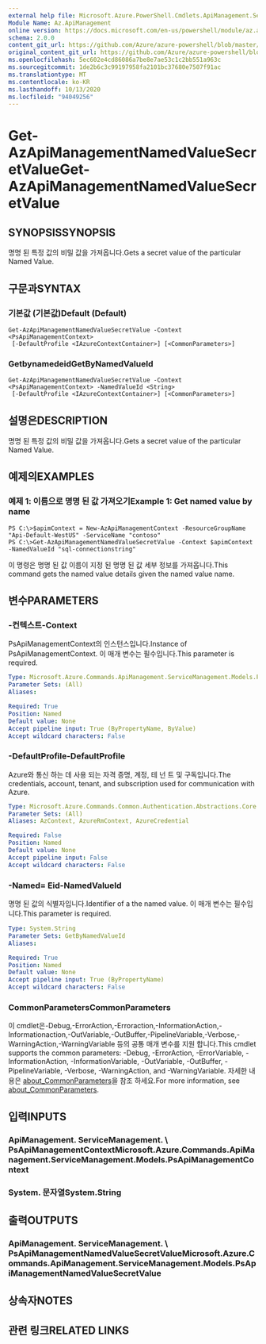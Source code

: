 ```yaml
---
external help file: Microsoft.Azure.PowerShell.Cmdlets.ApiManagement.ServiceManagement.dll-Help.xml
Module Name: Az.ApiManagement
online version: https://docs.microsoft.com/en-us/powershell/module/az.apimanagement/get-azapimanagementnamedvaluesecretvalue
schema: 2.0.0
content_git_url: https://github.com/Azure/azure-powershell/blob/master/src/ApiManagement/ApiManagement/help/Get-AzApiManagementNamedValueSecretValue.md
original_content_git_url: https://github.com/Azure/azure-powershell/blob/master/src/ApiManagement/ApiManagement/help/Get-AzApiManagementNamedValueSecretValue.md
ms.openlocfilehash: 5ec602e4cd86086a7be8e7ae53c1c2bb551a963c
ms.sourcegitcommit: 1de2b6c3c99197958fa2101bc37680e7507f91ac
ms.translationtype: MT
ms.contentlocale: ko-KR
ms.lasthandoff: 10/13/2020
ms.locfileid: "94049256"
---
```

# <span data-ttu-id="68993-101">Get-AzApiManagementNamedValueSecretValue</span><span class="sxs-lookup"><span data-stu-id="68993-101">Get-AzApiManagementNamedValueSecretValue</span></span>

## <span data-ttu-id="68993-102">SYNOPSIS</span><span class="sxs-lookup"><span data-stu-id="68993-102">SYNOPSIS</span></span>
<span data-ttu-id="68993-103">명명 된 특정 값의 비밀 값을 가져옵니다.</span><span class="sxs-lookup"><span data-stu-id="68993-103">Gets a secret value of the particular Named Value.</span></span>

## <span data-ttu-id="68993-104">구문과</span><span class="sxs-lookup"><span data-stu-id="68993-104">SYNTAX</span></span>

### <span data-ttu-id="68993-105">기본값 (기본값)</span><span class="sxs-lookup"><span data-stu-id="68993-105">Default (Default)</span></span>
```
Get-AzApiManagementNamedValueSecretValue -Context <PsApiManagementContext>
 [-DefaultProfile <IAzureContextContainer>] [<CommonParameters>]
```

### <span data-ttu-id="68993-106">Getbynamedeid</span><span class="sxs-lookup"><span data-stu-id="68993-106">GetByNamedValueId</span></span>
```
Get-AzApiManagementNamedValueSecretValue -Context <PsApiManagementContext> -NamedValueId <String>
 [-DefaultProfile <IAzureContextContainer>] [<CommonParameters>]
```

## <span data-ttu-id="68993-107">설명은</span><span class="sxs-lookup"><span data-stu-id="68993-107">DESCRIPTION</span></span>
<span data-ttu-id="68993-108">명명 된 특정 값의 비밀 값을 가져옵니다.</span><span class="sxs-lookup"><span data-stu-id="68993-108">Gets a secret value of the particular Named Value.</span></span>

## <span data-ttu-id="68993-109">예제의</span><span class="sxs-lookup"><span data-stu-id="68993-109">EXAMPLES</span></span>

### <span data-ttu-id="68993-110">예제 1: 이름으로 명명 된 값 가져오기</span><span class="sxs-lookup"><span data-stu-id="68993-110">Example 1: Get named value by name</span></span>
```
PS C:\>$apimContext = New-AzApiManagementContext -ResourceGroupName "Api-Default-WestUS" -ServiceName "contoso"
PS C:\>Get-AzApiManagementNamedValueSecretValue -Context $apimContext -NamedValueId "sql-connectionstring"
```

<span data-ttu-id="68993-111">이 명령은 명명 된 값 이름이 지정 된 명명 된 값 세부 정보를 가져옵니다.</span><span class="sxs-lookup"><span data-stu-id="68993-111">This command gets the named value details given the named value name.</span></span>

## <span data-ttu-id="68993-112">변수</span><span class="sxs-lookup"><span data-stu-id="68993-112">PARAMETERS</span></span>

### <span data-ttu-id="68993-113">-컨텍스트</span><span class="sxs-lookup"><span data-stu-id="68993-113">-Context</span></span>
<span data-ttu-id="68993-114">PsApiManagementContext의 인스턴스입니다.</span><span class="sxs-lookup"><span data-stu-id="68993-114">Instance of PsApiManagementContext.</span></span>
<span data-ttu-id="68993-115">이 매개 변수는 필수입니다.</span><span class="sxs-lookup"><span data-stu-id="68993-115">This parameter is required.</span></span>

```yaml
Type: Microsoft.Azure.Commands.ApiManagement.ServiceManagement.Models.PsApiManagementContext
Parameter Sets: (All)
Aliases:

Required: True
Position: Named
Default value: None
Accept pipeline input: True (ByPropertyName, ByValue)
Accept wildcard characters: False
```

### <span data-ttu-id="68993-116">-DefaultProfile</span><span class="sxs-lookup"><span data-stu-id="68993-116">-DefaultProfile</span></span>
<span data-ttu-id="68993-117">Azure와 통신 하는 데 사용 되는 자격 증명, 계정, 테 넌 트 및 구독입니다.</span><span class="sxs-lookup"><span data-stu-id="68993-117">The credentials, account, tenant, and subscription used for communication with Azure.</span></span>

```yaml
Type: Microsoft.Azure.Commands.Common.Authentication.Abstractions.Core.IAzureContextContainer
Parameter Sets: (All)
Aliases: AzContext, AzureRmContext, AzureCredential

Required: False
Position: Named
Default value: None
Accept pipeline input: False
Accept wildcard characters: False
```

### <span data-ttu-id="68993-118">-Named= Eid</span><span class="sxs-lookup"><span data-stu-id="68993-118">-NamedValueId</span></span>
<span data-ttu-id="68993-119">명명 된 값의 식별자입니다.</span><span class="sxs-lookup"><span data-stu-id="68993-119">Identifier of a the named value.</span></span>
<span data-ttu-id="68993-120">이 매개 변수는 필수입니다.</span><span class="sxs-lookup"><span data-stu-id="68993-120">This parameter is required.</span></span>

```yaml
Type: System.String
Parameter Sets: GetByNamedValueId
Aliases:

Required: True
Position: Named
Default value: None
Accept pipeline input: True (ByPropertyName)
Accept wildcard characters: False
```

### <span data-ttu-id="68993-121">CommonParameters</span><span class="sxs-lookup"><span data-stu-id="68993-121">CommonParameters</span></span>
<span data-ttu-id="68993-122">이 cmdlet은-Debug,-ErrorAction,-Erroraction,-InformationAction,-Informationaction,-OutVariable,-OutBuffer,-PipelineVariable,-Verbose,-WarningAction,-WarningVariable 등의 공통 매개 변수를 지원 합니다.</span><span class="sxs-lookup"><span data-stu-id="68993-122">This cmdlet supports the common parameters: -Debug, -ErrorAction, -ErrorVariable, -InformationAction, -InformationVariable, -OutVariable, -OutBuffer, -PipelineVariable, -Verbose, -WarningAction, and -WarningVariable.</span></span> <span data-ttu-id="68993-123">자세한 내용은 [about_CommonParameters](http://go.microsoft.com/fwlink/?LinkID=113216)을 참조 하세요.</span><span class="sxs-lookup"><span data-stu-id="68993-123">For more information, see [about_CommonParameters](http://go.microsoft.com/fwlink/?LinkID=113216).</span></span>

## <span data-ttu-id="68993-124">입력</span><span class="sxs-lookup"><span data-stu-id="68993-124">INPUTS</span></span>

### <span data-ttu-id="68993-125">ApiManagement. ServiceManagement. \ PsApiManagementContext</span><span class="sxs-lookup"><span data-stu-id="68993-125">Microsoft.Azure.Commands.ApiManagement.ServiceManagement.Models.PsApiManagementContext</span></span>

### <span data-ttu-id="68993-126">System. 문자열</span><span class="sxs-lookup"><span data-stu-id="68993-126">System.String</span></span>

## <span data-ttu-id="68993-127">출력</span><span class="sxs-lookup"><span data-stu-id="68993-127">OUTPUTS</span></span>

### <span data-ttu-id="68993-128">ApiManagement. ServiceManagement. \ PsApiManagementNamedValueSecretValue</span><span class="sxs-lookup"><span data-stu-id="68993-128">Microsoft.Azure.Commands.ApiManagement.ServiceManagement.Models.PsApiManagementNamedValueSecretValue</span></span>

## <span data-ttu-id="68993-129">상속자</span><span class="sxs-lookup"><span data-stu-id="68993-129">NOTES</span></span>

## <span data-ttu-id="68993-130">관련 링크</span><span class="sxs-lookup"><span data-stu-id="68993-130">RELATED LINKS</span></span>
